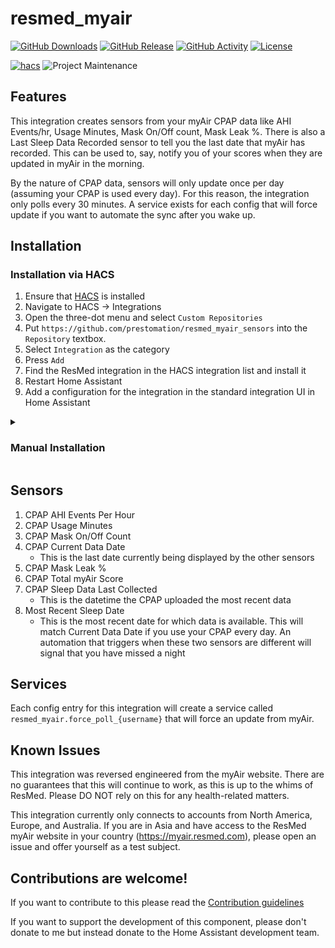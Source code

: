 # resmed_myair

[![GitHub Downloads][downloads-shield]][releases]
[![GitHub Release][releases-shield]][releases]
[![GitHub Activity][commits-shield]][commits]
[![License][license-shield]](LICENSE)

[![hacs][hacsbadge]][hacs]
![Project Maintenance][maintenance-shield]

## Features

This integration creates sensors from your myAir CPAP data like AHI Events/hr, Usage Minutes, Mask On/Off count, Mask Leak %. There is also a Last Sleep Data Recorded sensor to tell you the last date that myAir has recorded. This can be used to, say, notify you of your scores when they are updated in myAir in the morning.

By the nature of CPAP data, sensors will only update once per day (assuming your CPAP is used every day). For this reason, the integration only polls every 30 minutes. A service exists for each config that will force update if you want to automate the sync after you wake up.

## Installation

### Installation via HACS

1. Ensure that [HACS](https://hacs.xyz/) is installed
1. Navigate to HACS -> Integrations
1. Open the three-dot menu and select `Custom Repositories`
1. Put `https://github.com/prestomation/resmed_myair_sensors` into the `Repository` textbox.
1. Select `Integration` as the category
1. Press `Add`
1. Find the ResMed integration in the HACS integration list and install it
1. Restart Home Assistant
1. Add a configuration for the integration in the standard integration UI in Home Assistant

<details>
<summary><h3>Manual Installation</h3></summary>

You probably do not want to do this! Use the HACS method above unless you have a very good reason why you are installing manually

If you do need to install manually, you will know how this is done. You can install from source or use the latest release.

</details>

## Sensors

1. CPAP AHI Events Per Hour
1. CPAP Usage Minutes
1. CPAP Mask On/Off Count
1. CPAP Current Data Date
    * This is the last date currently being displayed by the other sensors
1. CPAP Mask Leak %
1. CPAP Total myAir Score
1. CPAP Sleep Data Last Collected
    * This is the datetime the CPAP uploaded the most recent data
1. Most Recent Sleep Date
    * This is the most recent date for which data is available. This will match Current Data Date if you use your CPAP every day. An automation that triggers when these two sensors are different will signal that you have missed a night

## Services

Each config entry for this integration will create a service called `resmed_myair.force_poll_{username}` that will force an update from myAir.

## Known Issues

This integration was reversed engineered from the myAir website. There are no guarantees that this will continue to work, as this is up to the whims of ResMed. Please DO NOT rely on this for any health-related matters.

This integration currently only connects to accounts from North America, Europe, and Australia. If you are in Asia and have access to the ResMed myAir website in your country (<https://myair.resmed.com>), please open an issue and offer yourself as a test subject.

## Contributions are welcome!

If you want to contribute to this please read the [Contribution guidelines](CONTRIBUTING.md)

If you want to support the development of this component, please don't donate to me but instead donate to the Home Assistant development team.

[commits-shield]: https://img.shields.io/github/commit-activity/y/prestomation/resmed_myair_sensors.svg?style=for-the-badge
[commits]: https://github.com/prestomation/resmed_myair_sensors/commits/main
[hacs]: https://github.com/custom-components/hacs
[hacsbadge]: https://img.shields.io/badge/HACS-Custom-orange.svg?style=for-the-badge
[license-shield]: https://img.shields.io/github/license/prestomation/resmed_myair_sensors.svg?style=for-the-badge
[maintenance-shield]: https://img.shields.io/badge/Maintainers-%40prestomation%20%40Snuffy2-blue.svg?style=for-the-badge
[downloads-shield]: https://img.shields.io/github/downloads/prestomation/resmed_myair_sensors/total.svg?style=for-the-badge
[releases-shield]: https://img.shields.io/github/release/prestomation/resmed_myair_sensors.svg?style=for-the-badge
[releases]: https://github.com/prestomation/resmed_myair_sensors/releases
